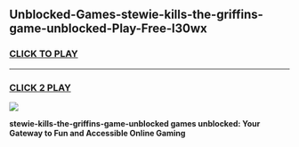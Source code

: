 
## Unblocked-Games-stewie-kills-the-griffins-game-unblocked-Play-Free-l30wx
<h3>
<a href="https://premium76.site?title=stewie-kills-the-griffins-game-unblocked&ref=18A1">CLICK TO PLAY</a></h3>
<hr>

<h3>
<a href="https://premium76.site?title=stewie-kills-the-griffins-game-unblocked&ref=18A1">CLICK 2 PLAY</a>
  
</h3>

<a href="https://premium76.site?title=stewie-kills-the-griffins-game-unblocked&ref=18A1"><img src="https://clearcache.store/games.png"></a>


**stewie-kills-the-griffins-game-unblocked games unblocked: Your Gateway to Fun and Accessible Online Gaming**
